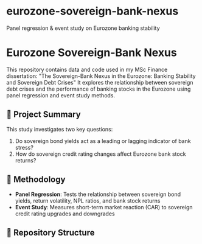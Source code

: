 # eurozone-sovereign-bank-nexus
 Panel regression &amp; event study on Eurozone banking stability
# Eurozone Sovereign-Bank Nexus
This repository contains data and code used in my MSc Finance dissertation:
"The Sovereign-Bank Nexus in the Eurozone: Banking Stability and Sovereign Debt Crises"
It explores the relationship between sovereign debt crises and the performance of banking stocks in the Eurozone using panel regression and event study methods.
## 📘 Project Summary
This study investigates two key questions:
1. Do sovereign bond yields act as a leading or lagging indicator of bank stress?
2. How do sovereign credit rating changes affect Eurozone bank stock returns?
## 🧠 Methodology
- **Panel Regression**: Tests the relationship between sovereign bond yields, return volatility, NPL ratios, and bank stock returns
- **Event Study**: Measures short-term market reaction (CAR) to sovereign credit rating upgrades and downgrades
## 📁 Repository Structure
